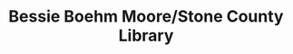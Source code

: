 ---
layout: repo
title: "Bessie Boehm Moore/Stone County Library"
id: 1492
permalink: repos/1492/
---
